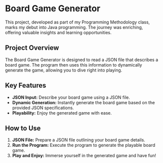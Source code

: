 # Board Game Generator

This project, developed as part of my Programming Methodology class, marks my debut into Java programming. The journey was enriching, offering valuable insights and learning opportunities.

## Project Overview

The Board Game Generator is designed to read a JSON file that describes a board game. The program then uses this information to dynamically generate the game, allowing you to dive right into playing.

## Key Features

- **JSON Input:** Describe your board game using a JSON file.
- **Dynamic Generation:** Instantly generate the board game based on the provided JSON specifications.
- **Playability:** Enjoy the generated game with ease.

## How to Use

1. **JSON File:** Prepare a JSON file outlining your board game details.
2. **Run the Program:** Execute the program to generate the playable board game.
3. **Play and Enjoy:** Immerse yourself in the generated game and have fun!
